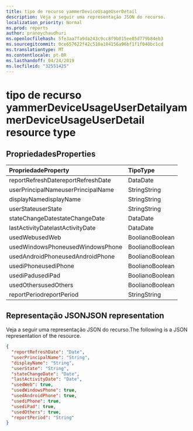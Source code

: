 ```yaml
---
title: tipo de recurso yammerDeviceUsageUserDetail
description: Veja a seguir uma representação JSON do recurso.
localization_priority: Normal
ms.prod: reports
author: pranoychaudhuri
ms.openlocfilehash: 5fe3aa7fa9da243c9cc8f9b015ee85d779b84eb3
ms.sourcegitcommit: 0ce657622f42c510a104156a96bf1f1f040bc1cd
ms.translationtype: MT
ms.contentlocale: pt-BR
ms.lasthandoff: 04/24/2019
ms.locfileid: "32551425"
---
```

# <a name="yammerdeviceusageuserdetail-resource-type"></a><span data-ttu-id="99145-103">tipo de recurso yammerDeviceUsageUserDetail</span><span class="sxs-lookup"><span data-stu-id="99145-103">yammerDeviceUsageUserDetail resource type</span></span>

## <a name="properties"></a><span data-ttu-id="99145-104">Propriedades</span><span class="sxs-lookup"><span data-stu-id="99145-104">Properties</span></span>

| <span data-ttu-id="99145-105">Propriedade</span><span class="sxs-lookup"><span data-stu-id="99145-105">Property</span></span>          | <span data-ttu-id="99145-106">Tipo</span><span class="sxs-lookup"><span data-stu-id="99145-106">Type</span></span>    |
| :---------------- | :------ |
| <span data-ttu-id="99145-107">reportRefreshDate</span><span class="sxs-lookup"><span data-stu-id="99145-107">reportRefreshDate</span></span> | <span data-ttu-id="99145-108">Data</span><span class="sxs-lookup"><span data-stu-id="99145-108">Date</span></span>    |
| <span data-ttu-id="99145-109">userPrincipalName</span><span class="sxs-lookup"><span data-stu-id="99145-109">userPrincipalName</span></span> | <span data-ttu-id="99145-110">String</span><span class="sxs-lookup"><span data-stu-id="99145-110">String</span></span>  |
| <span data-ttu-id="99145-111">displayName</span><span class="sxs-lookup"><span data-stu-id="99145-111">displayName</span></span>       | <span data-ttu-id="99145-112">String</span><span class="sxs-lookup"><span data-stu-id="99145-112">String</span></span>  |
| <span data-ttu-id="99145-113">userState</span><span class="sxs-lookup"><span data-stu-id="99145-113">userState</span></span>         | <span data-ttu-id="99145-114">String</span><span class="sxs-lookup"><span data-stu-id="99145-114">String</span></span>  |
| <span data-ttu-id="99145-115">stateChangeDate</span><span class="sxs-lookup"><span data-stu-id="99145-115">stateChangeDate</span></span>   | <span data-ttu-id="99145-116">Data</span><span class="sxs-lookup"><span data-stu-id="99145-116">Date</span></span>    |
| <span data-ttu-id="99145-117">lastActivityDate</span><span class="sxs-lookup"><span data-stu-id="99145-117">lastActivityDate</span></span>  | <span data-ttu-id="99145-118">Data</span><span class="sxs-lookup"><span data-stu-id="99145-118">Date</span></span>    |
| <span data-ttu-id="99145-119">usedWeb</span><span class="sxs-lookup"><span data-stu-id="99145-119">usedWeb</span></span>           | <span data-ttu-id="99145-120">Booliano</span><span class="sxs-lookup"><span data-stu-id="99145-120">Boolean</span></span> |
| <span data-ttu-id="99145-121">usedWindowsPhone</span><span class="sxs-lookup"><span data-stu-id="99145-121">usedWindowsPhone</span></span>  | <span data-ttu-id="99145-122">Booliano</span><span class="sxs-lookup"><span data-stu-id="99145-122">Boolean</span></span> |
| <span data-ttu-id="99145-123">usedAndroidPhone</span><span class="sxs-lookup"><span data-stu-id="99145-123">usedAndroidPhone</span></span>  | <span data-ttu-id="99145-124">Booliano</span><span class="sxs-lookup"><span data-stu-id="99145-124">Boolean</span></span> |
| <span data-ttu-id="99145-125">usediPhone</span><span class="sxs-lookup"><span data-stu-id="99145-125">usediPhone</span></span>        | <span data-ttu-id="99145-126">Booliano</span><span class="sxs-lookup"><span data-stu-id="99145-126">Boolean</span></span> |
| <span data-ttu-id="99145-127">usediPad</span><span class="sxs-lookup"><span data-stu-id="99145-127">usediPad</span></span>          | <span data-ttu-id="99145-128">Booliano</span><span class="sxs-lookup"><span data-stu-id="99145-128">Boolean</span></span> |
| <span data-ttu-id="99145-129">usedOthers</span><span class="sxs-lookup"><span data-stu-id="99145-129">usedOthers</span></span>        | <span data-ttu-id="99145-130">Booliano</span><span class="sxs-lookup"><span data-stu-id="99145-130">Boolean</span></span> |
| <span data-ttu-id="99145-131">reportPeriod</span><span class="sxs-lookup"><span data-stu-id="99145-131">reportPeriod</span></span>      | <span data-ttu-id="99145-132">String</span><span class="sxs-lookup"><span data-stu-id="99145-132">String</span></span>  |

## <a name="json-representation"></a><span data-ttu-id="99145-133">Representação JSON</span><span class="sxs-lookup"><span data-stu-id="99145-133">JSON representation</span></span>

<span data-ttu-id="99145-134">Veja a seguir uma representação JSON do recurso.</span><span class="sxs-lookup"><span data-stu-id="99145-134">The following is a JSON representation of the resource.</span></span>

<!-- {
  "blockType": "resource",
  "@odata.type": "microsoft.graph.yammerDeviceUsageUserDetail"
} -->

```json
{
  "reportRefreshDate": "Date", 
  "userPrincipalName": "String", 
  "displayName": "String", 
  "userState": "String", 
  "stateChangeDate": "Date", 
  "lastActivityDate": "Date", 
  "usedWeb": true, 
  "usedWindowsPhone": true, 
  "usedAndroidPhone": true, 
  "usediPhone": true, 
  "usediPad": true, 
  "usedOthers": true, 
  "reportPeriod": "String"
}
```
